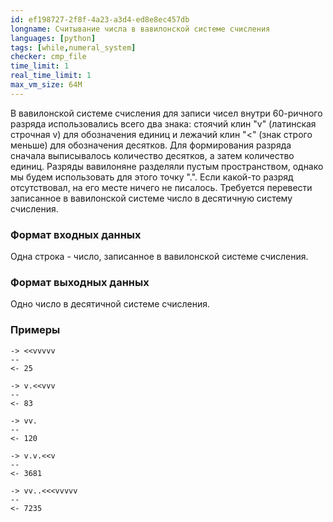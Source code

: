 ```yaml
---
id: ef198727-2f8f-4a23-a3d4-ed8e8ec457db
longname: Считывание числа в вавилонской системе счисления
languages: [python]
tags: [while,numeral_system]
checker: cmp_file
time_limit: 1
real_time_limit: 1
max_vm_size: 64M
---
```



В вавилонской системе счисления для записи чисел внутри 60-ричного разряда использовались всего два знака: стоячий клин "v" (латинская строчная v) для обозначения единиц и лежачий клин "<" (знак строго меньше) для обозначения десятков. Для формирования разряда сначала выписывалось количество десятков, а затем количество единиц. Разряды вавилоняне разделяли пустым пространством, однако мы будем использовать для этого точку ".". Если какой-то разряд отсутствовал, на его месте ничего не писалось. Требуется перевести записанное в вавилонской системе число в десятичную систему счисления.

### Формат входных данных

Одна строка - число, записанное в вавилонской системе счисления.

### Формат выходных данных

Одно число в десятичной системе счисления.

### Примеры

```
-> <<vvvvv
--
<- 25
```

```
-> v.<<vvv
--
<- 83
```

```
-> vv.
--
<- 120
```

```
-> v.v.<<v
--
<- 3681
```

```
-> vv..<<<vvvvv
--
<- 7235
```
